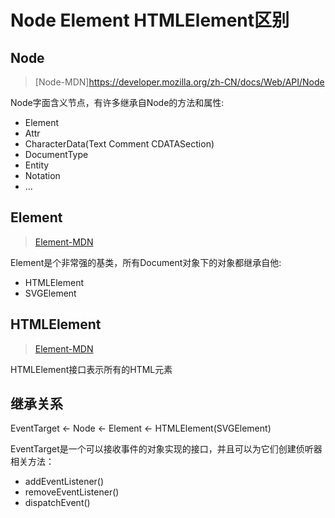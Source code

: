 
# Node Element HTMLElement区别

## Node   

> [Node-MDN]https://developer.mozilla.org/zh-CN/docs/Web/API/Node  

Node字面含义节点，有许多继承自Node的方法和属性:  
- Element
- Attr
- CharacterData(Text Comment CDATASection)
- DocumentType
- Entity
- Notation
- ...


## Element  

> [Element-MDN](https://developer.mozilla.org/zh-CN/docs/Web/API/Element)

Element是个非常强的基类，所有Document对象下的对象都继承自他:  
- HTMLElement
- SVGElement


## HTMLElement

> [Element-MDN](https://developer.mozilla.org/zh-CN/docs/Web/API/HTMLElement)

HTMLElement接口表示所有的HTML元素


## 继承关系

EventTarget <- Node <- Element <- HTMLElement(SVGElement)

EventTarget是一个可以接收事件的对象实现的接口，并且可以为它们创建侦听器
相关方法：  
- addEventListener()
- removeEventListener()
- dispatchEvent()